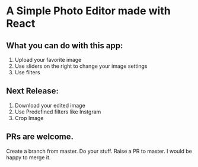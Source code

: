 # A Simple Photo Editor made with React

## What you can do with this app:
1. Upload your favorite image
2. Use sliders on the right to change your image settings
3. Use filters 

## Next Release:
1. Download your edited image
2. Use Predefined filters like Instgram
3. Crop Image


## PRs are welcome.
Create a branch from master. Do your stuff. Raise a PR to master. I would be happy to merge it.

